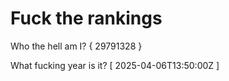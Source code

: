 # Fuck the rankings

Who the hell am I?
{ 29791328 }

What fucking year is it?
[ 2025-04-06T13:50:00Z ]
